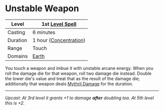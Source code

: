 # Unstable Weapon

| Level    | 1st [Level Spell](../../../Spell%20Level.md)        |
| -------- | --------------------------------------------------- |
| Casting  | 6 minutes                                           |
| Duration | 1 hour ([Concentration](../../../Concentration.md)) |
| Range    | Touch                                               |
| Domains  | [Earth](../../../Spell%20Domains/Earth.md)          |

You touch a weapon and imbue it with unstable arcane energy. When you roll the damage die for that weapon, roll two damage die instead. Double the lower die's value and treat that as the result of the damage die; additionally that weapon deals [Mythril Damage](../../../../Damage%20Types/Mythril%20Damage.md) for the duration.

---
*Upcast: At 3rd level it grants +1 to damage **after** doubling too. At 5th level this is +2.*